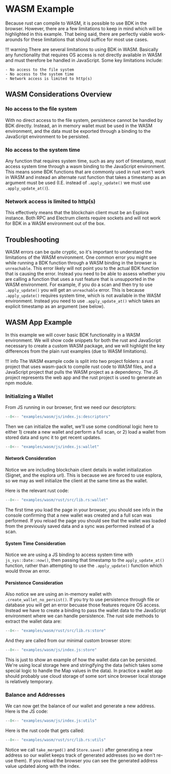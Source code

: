 # WASM Example

Because rust can compile to WASM, it is possible to use BDK in the browser. However, there are a few limitations to keep in mind which will be highlighted in this example. That being said, there are perfectly viable work-arounds for these limitations that should suffice for most use cases.

!!! warning
    There are several limitations to using BDK in WASM. Basically any functionality that requires OS access is not directly available in WASM and must therefore be handled in JavaScript. Some key limitations include:

    - No access to the file system
    - No access to the system time
    - Network access is limited to http(s)

## WASM Considerations Overview

### No access to the file system
With no direct access to the file system, persistence cannot be handled by BDK directly. Instead, an in memory wallet must be used in the WASM environment, and the data must be exported through a binding to the JavaScript environment to be persisted.

### No access to the system time
Any function that requires system time, such as any sort of timestamp, must access system time through a wasm binding to the JavaScript environment. This means some BDK functions that are commonly used in rust won't work in WASM and instead an alternate rust function that takes a timestamp as an argument must be used (I.E. instead of `.apply_update()` we must use `.apply_update_at()`).

### Network access is limited to http(s)
This effectively means that the blockchain client must be an Esplora instance. Both RPC and Electrum clients require sockets and will not work for BDK in a WASM environment out of the box.

## Troubleshooting
WASM errors can be quite cryptic, so it's important to understand the limitations of the WASM environment. One common error you might see while running a BDK function through a WASM binding in the browser is `unreachable`. This error likely will not point you to the actual BDK function that is causing the error. Instead you need to be able to assess whether you are calling a function that uses a rust feature that is unsupported in the WASM environment. For example, if you do a scan and then try to use `.apply_update()` you will get an `unreachable` error. This is because `.apply_update()` requires system time, which is not available in the WASM environment. Instead you need to use `.apply_update_at()` which takes an explicit timestamp as an argument (see below).

## WASM App Example

In this example we will cover basic BDK functionality in a WASM environment. We will show code snippets for both the rust and JavaScript necessary to create a custom WASM package, and we will highlight the key differences from the plain rust examples (due to WASM limitations).

!!! info
    The WASM example code is split into two project folders: a rust project that uses wasm-pack to compile rust code to WASM files, and a JavaScript project that pulls the WASM project as a dependency. The JS project represents the web app and the rust project is used to generate an npm module.

### Initializing a Wallet

From JS running in our browser, first we need our descriptors:

```javascript
--8<-- "examples/wasm/js/index.js:descriptors"
```

Then we can initialize the wallet, we'll use some conditional logic here to either 1) create a new wallet and perform a full scan, or 2) load a wallet from stored data and sync it to get recent updates.

```javascript
--8<-- "examples/wasm/js/index.js:wallet"
```

#### Network Consideration
Notice we are including blockchain client details in wallet initialization (Signet, and the esplora url). This is because we are forced to use esplora, so we may as well initialize the client at the same time as the wallet.

Here is the relevant rust code:

```rust
--8<-- "examples/wasm/rust/src/lib.rs:wallet"
```

The first time you load the page in your browser, you should see info in the console confirming that a new wallet was created and a full scan was performed. If you reload the page you should see that the wallet was loaded from the previously saved data and a sync was performed instead of a scan.

#### System Time Consideration
Notice we are using a JS binding to access system time with `js_sys::Date::now()`, then passing that timestamp to the `apply_update_at()` function, rather than attempting to use the `.apply_update()` function which would throw an error.

#### Persistence Consideration
Also notice we are using an in-memory wallet with `.create_wallet_no_persist()`. If you try to use persistence through file or database you will get an error becuase those features require OS access. Instead we have to create a binding to pass the wallet data to the JavaScript environment where we can handle persistence. The rust side methods to extract the wallet data are:

```rust
--8<-- "examples/wasm/rust/src/lib.rs:store"
```

And they are called from our minimal custom browser store:

```javascript
--8<-- "examples/wasm/js/index.js:store"
```

This is just to show an example of how the wallet data can be persisted. We're using local storage here and stringifying the data (which takes some special logic to handle the Map values in the data). In practice a wallet app should probably use cloud storage of some sort since browser local storage is relatively temporary.

### Balance and Addresses

We can now get the balance of our wallet and generate a new address. Here is the JS code:

```javascript
--8<-- "examples/wasm/js/index.js:utils"
```

Here is the rust code that gets called:

```rust
--8<-- "examples/wasm/rust/src/lib.rs:utils"
```

Notice we call `take_merged()` and `Store.save()` after generating a new address so our wallet keeps track of generated addresses (so we don't re-use them). If you reload the browser you can see the generated address value updated along with the index.
